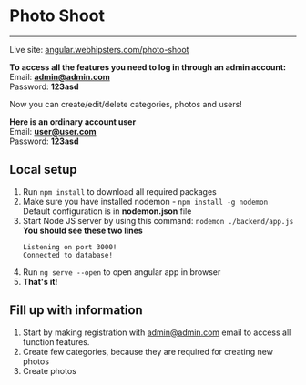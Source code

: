 # Photo Shoot
----------

Live site: [angular.webhipsters.com/photo-shoot](https://angular.webhipsters.com/photo-shoot) </br>

**Тo access all the features you need to log in through an admin account:** </br>
Email: **admin@admin.com** </br>
Password: **123asd**

Now you can create/edit/delete categories, photos and users!

**Here is an ordinary account user** </br>
Email: **user@user.com** </br>
Password: **123asd**

## Local setup

1. Run `npm install` to download all required packages
2. Make sure you have installed nodemon - `npm install -g nodemon` </br>
Default configuration is in **nodemon.json** file
3. Start Node JS server by using this command: `nodemon ./backend/app.js` </br>
    **You should see these two lines** 
    ```
    Listening on port 3000!
    Connected to database!
    ```
4. Run `ng serve --open` to open angular app in browser
5.  **That's it!**
## Fill up with information
1. Start by making registration with admin@admin.com email to access all function features.
2. Create few categories, because they are required for creating new photos
3. Create photos

